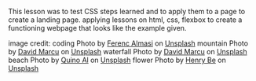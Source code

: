 This lesson was to test CSS steps learned 
and to apply them to a page to create a landing page.
applying lessons on html, css, flexbox to create a
functioning webpage that looks like the example given.

image credit:
coding Photo by <a href="https://unsplash.com/@flowforfrank?utm_content=creditCopyText&utm_medium=referral&utm_source=unsplash">Ferenc Almasi</a> on <a href="https://unsplash.com/photos/black-flat-screen-computer-monitor-eYpcLDXHVb0?utm_content=creditCopyText&utm_medium=referral&utm_source=unsplash">Unsplash</a>
mountain Photo by <a href="https://unsplash.com/@davidmarcu?utm_content=creditCopyText&utm_medium=referral&utm_source=unsplash">David Marcu</a> on <a href="https://unsplash.com/photos/landscape-photography-of-mountain-hit-by-sun-rays-78A265wPiO4?utm_content=creditCopyText&utm_medium=referral&utm_source=unsplash">Unsplash</a>
waterfall Photo by <a href="https://unsplash.com/@davidmarcu?utm_content=creditCopyText&utm_medium=referral&utm_source=unsplash">David Marcu</a> on <a href="https://unsplash.com/photos/landscape-photography-of-mountain-hit-by-sun-rays-78A265wPiO4?utm_content=creditCopyText&utm_medium=referral&utm_source=unsplash">Unsplash</a>
beach Photo by <a href="https://unsplash.com/@quinoal?utm_content=creditCopyText&utm_medium=referral&utm_source=unsplash">Quino Al</a> on <a href="https://unsplash.com/photos/waves-of-body-of-water-splashing-on-sand-mBQIfKlvowM?utm_content=creditCopyText&utm_medium=referral&utm_source=unsplash">Unsplash</a>
flower Photo by <a href="https://unsplash.com/@henry_be?utm_content=creditCopyText&utm_medium=referral&utm_source=unsplash">Henry Be</a> on <a href="https://unsplash.com/photos/orange-flowers-IicyiaPYGGI?utm_content=creditCopyText&utm_medium=referral&utm_source=unsplash">Unsplash</a>
  